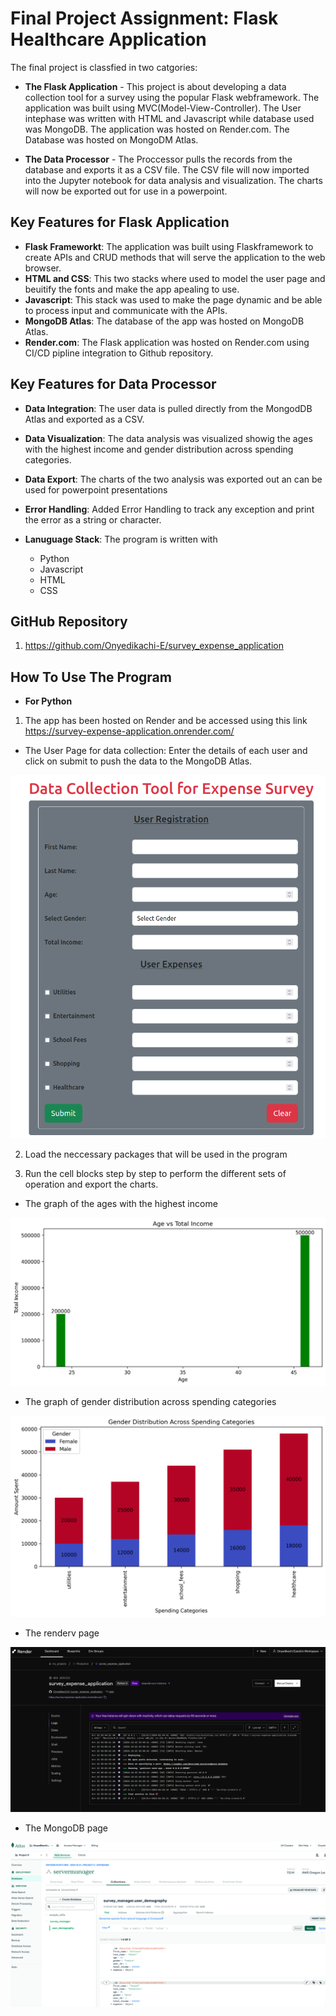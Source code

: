 # Final Project Assignment: Flask Healthcare Application

The final project is classfied in two catgories:
- **The Flask Application** - This project is about developing a data collection tool for a survey using the popular Flask webframework. The application was built using MVC(Model-View-Controller). The User intephase was written with HTML and Javascript while database used was MongoDB. The application was hosted on Render.com. The Database was hosted on MongoDM Atlas.

- **The Data Processor** - The Proccessor pulls the records from the database and exports it as a CSV file. The CSV file will now imported into the Jupyter notebook for data analysis and visualization. The charts will now be exported out for use in a powerpoint.



## Key Features for Flask Application

- **Flask Frameworkt**: The application was built using Flaskframework to create APIs and CRUD methods that will serve the application to the web browser.
- **HTML and CSS**: This two stacks where used to model the user page and beuitify the fonts and make the app apealing to use.
- **Javascript**: This stack was used to make the page dynamic and be able to process input and communicate with the APIs.
- **MongoDB Atlas**: The database of the app was hosted on MongoDB Atlas.
- **Render.com**: The Flask application was hosted on Render.com using CI/CD pipline integration to Github repository.

## Key Features for Data Processor

- **Data Integration**: The user data is pulled directly from the MongodDB Atlas and exported as a CSV.
- **Data Visualization**: The data analysis was visualized showig the ages with the highest income and gender distribution across spending categories.
- **Data Export**: The charts of the two analysis was exported out an can be used for powerpoint presentations

- **Error Handling**: Added Error Handling to track any exception and print the error as a string or character.
- **Lanuguage Stack**: The program is written with
    - Python
    - Javascript
    - HTML
    - CSS

## GitHub Repository
1. https://github.com/Onyedikachi-E/survey_expense_application


## How To Use The Program
- **For Python**
1. The app has been hosted on Render and be accessed using this link https://survey-expense-application.onrender.com/

- The User Page for data collection: Enter the details of each user and click on submit to push the data to the MongoDB Atlas.

![alt text](image-1.png)

2. Load the neccessary packages that will be used in the program

3. Run the cell blocks step by step to perform the different sets of operation and export the charts.
- The graph of the ages with the highest income 

![alt text](image.png)

- The graph of gender distribution across spending categories

![alt text](image-2.png)

- The renderv page

![alt text](image-3.png)

- The MongoDB page

![alt text](image-4.png)